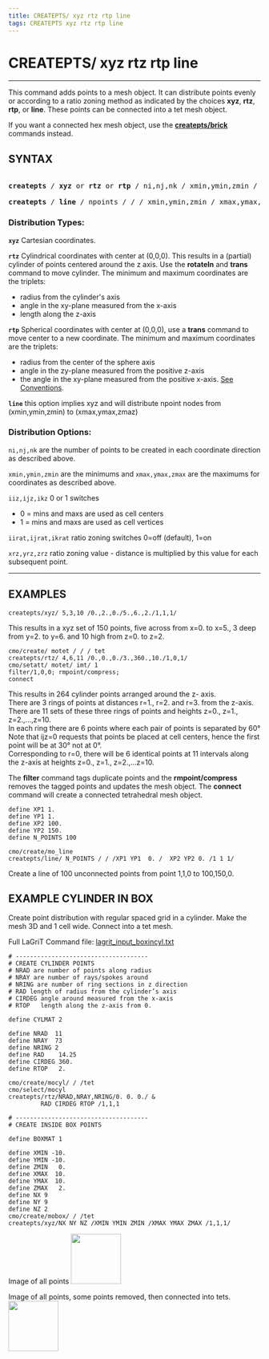 ```yaml
---
title: CREATEPTS/ xyz rtz rtp line
tags: CREATEPTS xyz rtz rtp line
---
```



# CREATEPTS/ xyz rtz rtp line 

-----------


This command adds points to a mesh object. It can distribute points evenly or according to a ratio zoning method as indicated by the choices **xyz**, **rtz**, **rtp**, or **line**. These points can be connected into a tet mesh object. 


If you want a connected hex mesh object, use the [**createpts/brick**](CRTPTBRICK.md) commands instead.
  

## SYNTAX 

<pre> 
<b>createpts</b> / <b>xyz</b> or <b>rtz</b> or <b>rtp</b> / ni,nj,nk / xmin,ymin,zmin / xmax,ymax,zmax / iiz,ijz,ikz / [ iirat,ijrat,ikrat /xrz,yrz,zrz ]

<b>createpts</b> / <b>line</b> / npoints / / / xmin,ymin,zmin / xmax,ymax,zmax / iiz,ijz,ikz /
</pre>


### Distribution Types:

**`xyz`** Cartesian coordinates.


**`rtz`** Cylindrical coordinates with center at (0,0,0). This results in a (partial) cylinder of points centered around the z axis.  Use the **rotateln** and **trans** command to move cylinder.
The minimum and maximum coordinates are the triplets: 
- radius from the cylinder's axis
- angle in the xy-plane measured from the x-axis
- length along the z-axis
  

**`rtp`** Spherical coordinates with center at (0,0,0), use a **trans** command to move center to a new coordinate. 
The minimum and maximum coordinates are the triplets:   
- radius from the center of the sphere axis
- angle in the zy-plane measured from the positive z-axis
- the angle in the xy-plane measured from the positive x-axis. [See  Conventions](../../conventions.md). 


**`line`** this option implies xyz and will distribute npoint nodes from (xmin,ymin,zmin) to (xmax,ymax,zmaz)
  

### Distribution Options:

  
`ni,nj,nk` are the number of points to be created in each coordinate direction as described above.

`xmin,ymin,zmin` are the minimums and `xmax,ymax,zmax` are the maximums for coordinates as described above.

`iiz,ijz,ikz` 0 or 1 switches 
- 0 = mins and maxs are used as cell centers
- 1 = mins and maxs are used as cell vertices

`iirat,ijrat,ikrat` ratio zoning switches 0=off (default), 1=on

`xrz,yrz,zrz` ratio zoning value - distance is multiplied by this value for each subsequent point.


<hr>

## EXAMPLES 

```
createpts/xyz/ 5,3,10 /0.,2.,0./5.,6.,2./1,1,1/
```
This results in a xyz set of 150 points, five across from x=0. to x=5.,
3 deep from y=2. to y=6. and 10 high from z=0. to z=2.

```
cmo/create/ motet / / / tet
createpts/rtz/ 4,6,11 /0.,0.,0./3.,360.,10./1,0,1/
cmo/setatt/ motet/ imt/ 1
filter/1,0,0; rmpoint/compress;
connect
```
This results in 264 cylinder points arranged around the z- axis.   
There are 3 rings of points at distances r=1., r=2. and r=3. from the z-axis.  
There are 11 sets of these three rings of points and heights z=0., z=1., z=2.,...,z=10.   
In each ring there are 6 points where each pair of points is separated by 60°   
Note that ijz=0 requests that points be placed at cell centers, hence the first point will be at 30° not at 0°.  
Corresponding to r=0, there will be 6 identical points at 11 intervals along the z-axis at heights z=0., z=1., z=2.,...z=10.

The **filter** command tags duplicate points and the **rmpoint/compress** removes the tagged points and updates the mesh object. The **connect** command will create a connected tetrahedral mesh object.
  

```
define XP1 1.
define YP1 1.
define XP2 100.
define YP2 150.
define N_POINTS 100

cmo/create/mo_line 
createpts/line/ N_POINTS / / /XP1 YP1  0. /  XP2 YP2 0. /1 1 1/
```
Create a line of 100 unconnected points from point 1,1,0 to 100,150,0.

## EXAMPLE CYLINDER IN BOX

Create point distribution with regular spaced grid in a cylinder. Make the mesh 3D and 1 cell wide. Connect into a tet mesh.

Full LaGriT Command file: [lagrit_input_boxincyl.txt](https://lanl.github.io/LaGriT/pages/docs/demos/input/lagrit_input_boxincyl.txt) 

```
# -------------------------------------
# CREATE CYLINDER POINTS	
# NRAD are number of points along radius
# NRAY are number of rays/spokes around
# NRING are number of ring sections in z direction
# RAD length of radius from the cylinder’s axis
# CIRDEG angle around measured from the x-axis
# RTOP   length along the z-axis from 0.

define CYLMAT 2

define NRAD  11
define NRAY  73 
define NRING 2
define RAD    14.25
define CIRDEG 360.
define RTOP   2.

cmo/create/mocyl/ / /tet
cmo/select/mocyl
createpts/rtz/NRAD,NRAY,NRING/0. 0. 0./ &
         RAD CIRDEG RTOP /1,1,1
```

```
# -------------------------------------
# CREATE INSIDE BOX POINTS

define BOXMAT 1

define XMIN -10.
define YMIN -10.
define ZMIN   0.
define XMAX  10.
define YMAX  10.
define ZMAX   2.
define NX 9
define NY 9
define NZ 2
cmo/create/mobox/ / /tet
createpts/xyz/NX NY NZ /XMIN YMIN ZMIN /XMAX YMAX ZMAX /1,1,1/
```
Image of all points
<img src="https://lanl.github.io/LaGriT/assets/images/all_points.png" width="100"> 

Image of all points, some points removed, then connected into tets.
<img src="https://lanl.github.io/LaGriT/assets/images/tet_connect.png" width="100"> 


